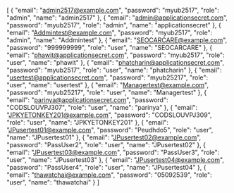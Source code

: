 [
{
"email": "admin2517@example.com",
"password": "myub2517",
"role": "admin",
"name": "admin2517"
},
{
"email": "admin@applicationsecret.com",
"password": "myub2517",
"role": "admin",
"name": "applicationsecret"
},
{
"email": "Addmintest@example.com",
"password": "myub2517",
"role": "admin",
"name": "Addmintest"
},
{
"email": "SEOCARCARE@example.com",
"password": "999999999",
"role": "user",
"name": "SEOCARCARE"
},
{
"email": "phawit@applicationsecret.com",
"password": "myub2517",
"role": "user",
"name": "phawit"
},
{
"email": "phatcharin@applicationsecret.com",
"password": "myub2517",
"role": "user",
"name": "phatcharin"
},
{
"email": "usertest@applicationsecret.com",
"password": "myub25217",
"role": "user",
"name": "usertest"
},
{
"email": "Managertest@example.com",
"password": "myub25217",
"role": "user",
"name": "Managertest"
},
{
"email": "parinya@applicationsecret.com",
"password": "CODSLOUVPJ307",
"role": "user",
"name": "parinya"
},
{
"email": "JPKYETONKEY201@example.com",
"password": "CODSLOUVPJ309",
"role": "user",
"name": "JPKYETONKEY201"
},
{
"email": "JPusertest01@example.com",
"password": "Peudhdo5",
"role": "user",
"name": "JPusertest01"
},
{
"email": "JPusertest02@example.com",
"password": "PassUser2",
"role": "user",
"name": "JPusertest02"
},
{
"email": "JPusertest03@example.com",
"password": "PassUser3",
"role": "user",
"name": "JPusertest03"
},
{
"email": "JPusertest04@example.com",
"password": "PassUser4",
"role": "user",
"name": "JPusertest04"
},
{
"email": "thawatchai@example.com",
"password": "05092539",
"role": "user",
"name": "thawatchai"
}
]

